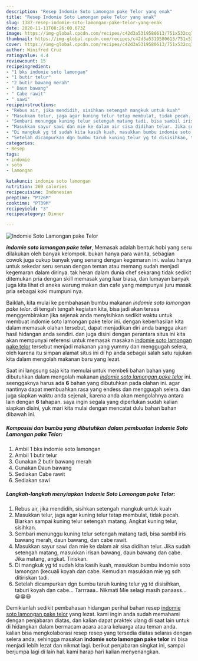 ```yaml
---
description: "Resep Indomie Soto Lamongan pake Telor yang enak"
title: "Resep Indomie Soto Lamongan pake Telor yang enak"
slug: 1387-resep-indomie-soto-lamongan-pake-telor-yang-enak
date: 2020-11-11T08:26:00.673Z
image: https://img-global.cpcdn.com/recipes/c42d3a5319580613/751x532cq70/indomie-soto-lamongan-pake-telor-foto-resep-utama.jpg
thumbnail: https://img-global.cpcdn.com/recipes/c42d3a5319580613/751x532cq70/indomie-soto-lamongan-pake-telor-foto-resep-utama.jpg
cover: https://img-global.cpcdn.com/recipes/c42d3a5319580613/751x532cq70/indomie-soto-lamongan-pake-telor-foto-resep-utama.jpg
author: Winifred Cruz
ratingvalue: 4.4
reviewcount: 15
recipeingredient:
- "1 bks indomie soto lamongan"
- "1 butir telur"
- "2 butir bawang merah"
- " Daun bawang"
- " Cabe rawit"
- " sawi"
recipeinstructions:
- "Rebus air, jika mendidih, sisihkan setengah mangkuk untuk kuah"
- "Masukkan telur, jaga agar kuning telur tetap membulat, tidak pecah. Biarkan sampai kuning telur setengah matang. Angkat kuning telur, sisihkan."
- "Sembari menunggu kuning telur setengah matang tadi, bisa sambil iris bawang merah, daun bawang, dan cabe rawit."
- "Masukkan sayur sawi dan mie ke dalam air sisa didihan telur. Jika sudah setengah matang, masukkan irisan bawang, daun bawang dan cabe. Jika matang, angkat. Tiriskan."
- "Di mangkuk yg td sudah kita kasih kuah, masukkan bumbu indomie soto lamongan (kecuali koyah dan cabe. Kemudian masukkan mie yg sdh ditiriskan tadi."
- "Setelah dicampurkan dgn bumbu taruh kuning telur yg td disisihkan, taburi koyah dan cabe... Tarrraaa.. Nikmati Mie selagi masih panaass... 😀😁😆"
categories:
- Resep
tags:
- indomie
- soto
- lamongan

katakunci: indomie soto lamongan 
nutrition: 269 calories
recipecuisine: Indonesian
preptime: "PT26M"
cooktime: "PT39M"
recipeyield: "3"
recipecategory: Dinner

---
```



![Indomie Soto Lamongan pake Telor](https://img-global.cpcdn.com/recipes/c42d3a5319580613/751x532cq70/indomie-soto-lamongan-pake-telor-foto-resep-utama.jpg)

<b><i>indomie soto lamongan pake telor</i></b>, Memasak adalah bentuk hobi yang seru dilakukan oleh banyak kelompok. bukan hanya para wanita, sebagian cowok juga cukup banyak yang senang dengan kegemaran ini. walau hanya untuk sekedar seru seruan dengan teman atau memang sudah menjadi kegemaran dalam dirinya. tak heran dalam dunia chef sekarang tidak sedikit ditemukan pria dengan skill memasak yang luar biasa, dan lumayan banyak juga kita lihat di aneka warung makan dan cafe yang mempunyai juru masak pria sebagai koki mumpuni nya.

Baiklah, kita mulai ke pembahasan bumbu makanan <i>indomie soto lamongan pake telor</i>. di tengah tengah kegiatan kita, bisa jadi akan terasa menggembirakan jika sejenak anda menyisihkan sedikit waktu untuk membuat indomie soto lamongan pake telor ini. dengan keberhasilan kita dalam memasak olahan tersebut, dapat menjadikan diri anda bangga akan hasil hidangan anda sendiri. dan juga disini dengan perantara situs ini kita akan mempunyai referensi untuk memasak masakan <u>indomie soto lamongan pake telor</u> tersebut menjadi makanan yang yummy dan menggugah selera, oleh karena itu simpan alamat situs ini di hp anda sebagai salah satu rujukan kita dalam mengolah makanan baru yang lezat.




Saat ini langsung saja kita memulai untuk membeli bahan bahan yang dibutuhkan dalam mengolah makanan <u><i>indomie soto lamongan pake telor</i></u> ini. seenggaknya harus ada <b>6</b> bahan yang dibutuhkan pada olahan ini. agar nantinya dapat membuahkan rasa yang endess dan menggugah selera. dan juga siapkan waktu anda sejenak, karena anda akan mengolahnya antara lain dengan <b>6</b> tahapan. saya ingin segala yang diperlukan sudah kalian siapkan disini, yuk mari kita mulai dengan mencatat dulu bahan bahan dibawah ini.

<!--inarticleads1-->

##### Komposisi dan bumbu yang dibutuhkan dalam pembuatan Indomie Soto Lamongan pake Telor:

1. Ambil 1 bks indomie soto lamongan
1. Ambil 1 butir telur
1. Gunakan 2 butir bawang merah
1. Gunakan  Daun bawang
1. Sediakan  Cabe rawit
1. Sediakan  sawi




<!--inarticleads2-->

##### Langkah-langkah menyiapkan Indomie Soto Lamongan pake Telor:

1. Rebus air, jika mendidih, sisihkan setengah mangkuk untuk kuah
1. Masukkan telur, jaga agar kuning telur tetap membulat, tidak pecah. Biarkan sampai kuning telur setengah matang. Angkat kuning telur, sisihkan.
1. Sembari menunggu kuning telur setengah matang tadi, bisa sambil iris bawang merah, daun bawang, dan cabe rawit.
1. Masukkan sayur sawi dan mie ke dalam air sisa didihan telur. Jika sudah setengah matang, masukkan irisan bawang, daun bawang dan cabe. Jika matang, angkat. Tiriskan.
1. Di mangkuk yg td sudah kita kasih kuah, masukkan bumbu indomie soto lamongan (kecuali koyah dan cabe. Kemudian masukkan mie yg sdh ditiriskan tadi.
1. Setelah dicampurkan dgn bumbu taruh kuning telur yg td disisihkan, taburi koyah dan cabe... Tarrraaa.. Nikmati Mie selagi masih panaass... 😀😁😆




Demikianlah sedikit pembahasan hidangan perihal bahan resep <u>indomie soto lamongan pake telor</u> yang lezat. kami ingin anda sudah memahami dengan penjabaran diatas, dan kalian dapat praktek ulang di saat lain untuk di hidangkan dalam bermacam acara acara keluarga atau teman anda. kalian bisa mengkolaborasi resep resep yang tersedia diatas selaras dengan selera anda, sehingga masakan <b>indomie soto lamongan pake telor</b> ini bisa menjadi lebih lezat dan nikmat lagi. berikut penjabaran singkat ini, sampai berjumpa lagi di lain hal. kami harap hari kalian menyenangkan.

